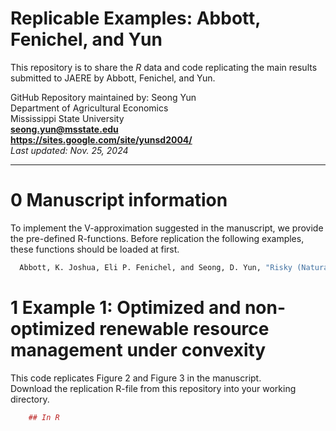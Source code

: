 # Replicable Examples: Abbott, Fenichel, and Yun

This repository is to share the *R* data and code replicating the main results submitted to JAERE by Abbott, Fenichel, and Yun.

GitHub Repository maintained by: Seong Yun\
Department of Agricultural Economics\
Mississippi State University\
**<seong.yun@msstate.edu>**\
**<https://sites.google.com/site/yunsd2004/>**\
*Last updated: Nov. 25, 2024*

------------------------------------------------------------------------

0 Manuscript information
====================================
To implement the V-approximation suggested in the manuscript, we provide the pre-defined R-functions. Before replication the following examples, these functions should be loaded at first.

```r
  Abbott, K. Joshua, Eli P. Fenichel, and Seong, D. Yun, "Risky (Natural) Assets: Stochasticity and the Value of Natural Capital"
```

1 Example 1: Optimized and non-optimized renewable resource management under convexity
====================================
This code replicates Figure 2 and Figure 3 in the manuscript.\
Download the replication R-file from this repository into your working directory.

``` r
    ## In R
    
```